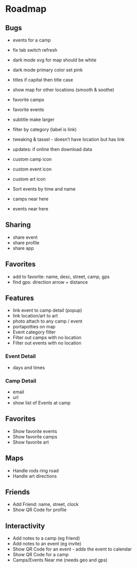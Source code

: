 # Roadmap

## Bugs
- events for a camp
- fix tab switch refresh
- dark mode svg for map should be white
- dark mode primary color set pink

- titles if capital then title case
- show map for other locations (smooth & soothe)
- favorite camps
- favorite events
- subtitle make larger
- filter by category (label is link)
- tweaking & tassel - doesn’t have location but has link
- updates: if online then download data
- custom camp icon
- custom event icon
- custom art icon
- Sort events by time and name

- camps near here
- events near here

## Sharing
- share event
- share profile
- share app

## Favorites
- add to favorite: name, desc, street, camp, gps
- find gps: direction arrow + distance

## Features
- link event to camp detail (popup)
- link location/art to art
- photo attach to any camp / event
- portapotties on map
- Event category filter
- Filter out camps with no location
- Filter out events with no location

### Event Detail
- days and times

### Camp Detail
- email
- url
- show list of Events at camp

## Favorites
- Show favorite events
- Show favorite camps
- Show favorite art

## Maps
- Handle rods ring road
- Handle art directions

## Friends
- Add Friend: name, street, clock
- Show QR Code for profile


## Interactivity
- Add notes to a camp (eg friend)
- Add notes to an event (eg invite)
- Show QR Code for an event - adds the event to calendar
- Show QR Code for a camp
- Camps/Events Near me (needs geo and gps)